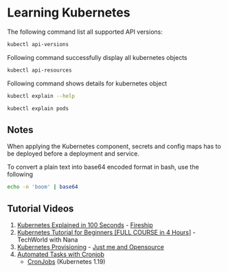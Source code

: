 # Learning Kubernetes

The following command list all supported API versions:

```bash
kubectl api-versions
```

Following command successfully display all kubernetes objects

```bash
kubectl api-resources
```

Following command shows details for kubernetes object

```bash
kubectl explain --help
```

```bash
kubectl explain pods
```

## Notes

When applying the Kubernetes component, secrets and config maps has to be deployed before a deployment and service.

To convert a plain text into base64 encoded format in bash, use the following

```bash
echo -n 'boom' | base64

```

## Tutorial Videos

1. [Kubernetes Explained in 100 Seconds](https://youtu.be/PziYflu8cB8) - [Fireship](https://www.youtube.com/channel/UCsBjURrPoezykLs9EqgamOA)
2. [Kubernetes Tutorial for Beginners [FULL COURSE in 4 Hours]](https://youtu.be/X48VuDVv0do) - TechWorld with Nana
3. [Kubernetes Provisioning](https://www.youtube.com/playlist?list=PL34sAs7_26wODP4j6owN-36Vg-KbACgkT) - [Just me and Opensource](https://www.youtube.com/c/wenkatn-justmeandopensource)
4. [Automated Tasks with Cronjob](https://kubernetes.io/docs/tasks/job/automated-tasks-with-cron-jobs/)
    - [CronJobs](https://v1-19.docs.kubernetes.io/docs/concepts/workloads/controllers/cron-jobs/) (Kubernetes 1.19)